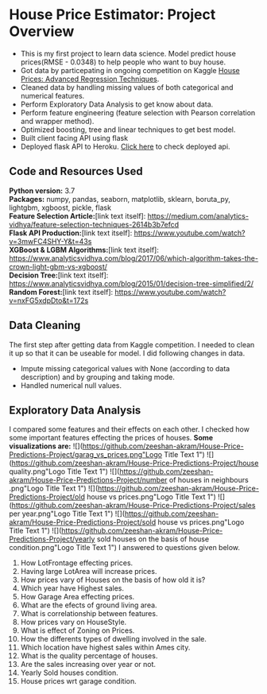 # House Price Estimator: Project Overview
* This is my first project to learn data science. Model predict house prices(RMSE - 0.0348) to help people who want to buy house.
* Got data by particepating in ongoing competition on Kaggle [House Prices: Advanced Regression Techniques](https://www.kaggle.com/c/house-prices-advanced-regression-techniques).
* Cleaned data by handling missing values of both categorical and numerical features.
* Perform Exploratory Data Analysis to get know about data.
* Perform feature engineering (feature selection with Pearson correlation and wrapper method).
* Optimized boosting, tree and linear techniques to get best model.
* Built client facing API using flask
* Deployed flask API to Heroku. [Click here](https://predict-your-house-price.herokuapp.com/) to check deployed api.
## Code and Resources Used
**Python version:** 3.7<br>
**Packages:** numpy, pandas, seaborn, matplotlib, sklearn, boruta_py, lightgbm, xgboost, pickle, flask <br>
**Feature Selection Article:**[link text itself]: https://medium.com/analytics-vidhya/feature-selection-techniques-2614b3b7efcd <br>
**Flask API Production:**[link text itself]: https://www.youtube.com/watch?v=3mwFC4SHY-Y&t=43s <br>
**XGBoost & LGBM Algorithms:**[link text itself]: https://www.analyticsvidhya.com/blog/2017/06/which-algorithm-takes-the-crown-light-gbm-vs-xgboost/ <br>
**Decision Tree:**[link text itself]: https://www.analyticsvidhya.com/blog/2015/01/decision-tree-simplified/2/ <br>
**Random Forest:**[link text itself]: https://www.youtube.com/watch?v=nxFG5xdpDto&t=172s <br>
## Data Cleaning
The first step after getting data from Kaggle competition. I needed to clean it up so that it can be useable for model. I did following changes in data.
* Impute missing categorical values with None (according to data description) and by grouping and taking mode.
* Handled numerical null values.
## Exploratory Data Analysis
I compared some features and their effects on each other. I checked how some important features effecting the prices of houses. 
**Some visualizations are:**
![](https://github.com/zeeshan-akram/House-Price-Predictions-Project/garag_vs_prices.png"Logo Title Text 1")
![](https://github.com/zeeshan-akram/House-Price-Predictions-Project/house quality.png"Logo Title Text 1")
![](https://github.com/zeeshan-akram/House-Price-Predictions-Project/number of houses in neighbours .png"Logo Title Text 1")
![](https://github.com/zeeshan-akram/House-Price-Predictions-Project/old house vs prices.png"Logo Title Text 1")
![](https://github.com/zeeshan-akram/House-Price-Predictions-Project/sales per year.png"Logo Title Text 1")
![](https://github.com/zeeshan-akram/House-Price-Predictions-Project/sold house vs prices.png"Logo Title Text 1")
![](https://github.com/zeeshan-akram/House-Price-Predictions-Project/yearly sold houses on the basis of house condition.png"Logo Title Text 1")
I answered to questions given below.
1. How LotFrontage effecting prices.
2. Having large LotArea will increase prices.
3. How prices vary of Houses on the basis of how old it is?
4. Which year have Highest sales.
5. How Garage Area effecting prices.
6. What are the efects of ground living area.
7. What is correlationship between features.
8. How prices vary on HouseStyle.
9. What is effect of Zoning on Prices.
10. How the differents types of dwelling involved in the sale.
11. Which location have highest sales within Ames city.
12. What is the quality percentage of houses.
13. Are the sales increasing over year or not.
14. Yearly Sold houses condition.
15. House prices wrt garage condition.<br>

